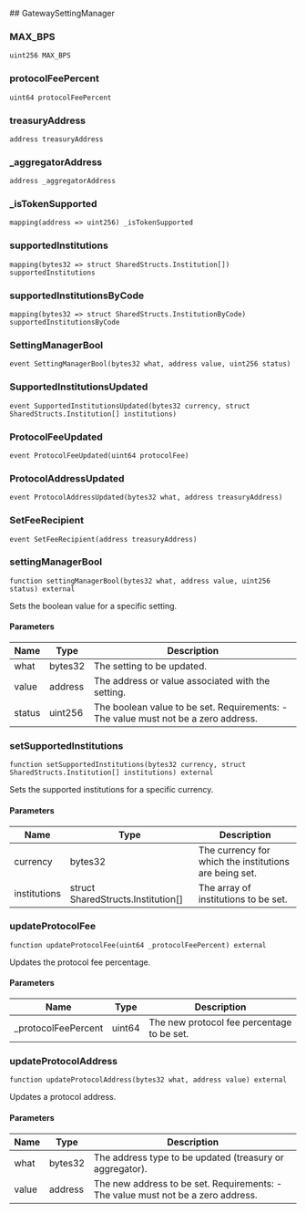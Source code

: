 ﻿﻿## GatewaySettingManager


### MAX_BPS

```solidity
uint256 MAX_BPS
```

### protocolFeePercent

```solidity
uint64 protocolFeePercent
```

### treasuryAddress

```solidity
address treasuryAddress
```

### _aggregatorAddress

```solidity
address _aggregatorAddress
```

### _isTokenSupported

```solidity
mapping(address => uint256) _isTokenSupported
```

### supportedInstitutions

```solidity
mapping(bytes32 => struct SharedStructs.Institution[]) supportedInstitutions
```

### supportedInstitutionsByCode

```solidity
mapping(bytes32 => struct SharedStructs.InstitutionByCode) supportedInstitutionsByCode
```

### SettingManagerBool

```solidity
event SettingManagerBool(bytes32 what, address value, uint256 status)
```

### SupportedInstitutionsUpdated

```solidity
event SupportedInstitutionsUpdated(bytes32 currency, struct SharedStructs.Institution[] institutions)
```

### ProtocolFeeUpdated

```solidity
event ProtocolFeeUpdated(uint64 protocolFee)
```

### ProtocolAddressUpdated

```solidity
event ProtocolAddressUpdated(bytes32 what, address treasuryAddress)
```

### SetFeeRecipient

```solidity
event SetFeeRecipient(address treasuryAddress)
```

### settingManagerBool

```solidity
function settingManagerBool(bytes32 what, address value, uint256 status) external
```



Sets the boolean value for a specific setting.

#### Parameters

| Name | Type | Description |
| ---- | ---- | ----------- |
| what | bytes32 | The setting to be updated. |
| value | address | The address or value associated with the setting. |
| status | uint256 | The boolean value to be set. Requirements: - The value must not be a zero address. |


### setSupportedInstitutions

```solidity
function setSupportedInstitutions(bytes32 currency, struct SharedStructs.Institution[] institutions) external
```



Sets the supported institutions for a specific currency.

#### Parameters

| Name | Type | Description |
| ---- | ---- | ----------- |
| currency | bytes32 | The currency for which the institutions are being set. |
| institutions | struct SharedStructs.Institution[] | The array of institutions to be set. |


### updateProtocolFee

```solidity
function updateProtocolFee(uint64 _protocolFeePercent) external
```



Updates the protocol fee percentage.

#### Parameters

| Name | Type | Description |
| ---- | ---- | ----------- |
| _protocolFeePercent | uint64 | The new protocol fee percentage to be set. |


### updateProtocolAddress

```solidity
function updateProtocolAddress(bytes32 what, address value) external
```



Updates a protocol address.

#### Parameters

| Name | Type | Description |
| ---- | ---- | ----------- |
| what | bytes32 | The address type to be updated (treasury or aggregator). |
| value | address | The new address to be set. Requirements: - The value must not be a zero address. |


